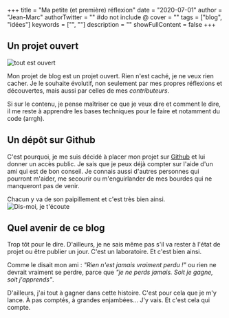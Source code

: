 +++
title = "Ma petite (et première) réflexion"
date = "2020-07-01"
author = "Jean-Marc"
authorTwitter = "" #do not include @
cover = ""
tags = ["blog", "idées"]
keywords = ["", ""]
description = ""
showFullContent = false
+++
## Un projet ouvert

![tout est ouvert](https://cdn.pixabay.com/photo/2019/03/03/23/09/open-4033043__340.jpg)

Mon projet de blog est un projet ouvert. Rien n'est caché, je ne veux rien cacher. Je le souhaite évolutif, non seulement par mes propres réflexions et découvertes, mais aussi par celles de mes *contributeurs*.

Si sur le contenu, je pense maîtriser ce que je veux dire et comment le dire, il me reste à apprendre les bases techniques pour le faire et notamment du code (arrgh).

## Un dépôt sur Github

C'est pourquoi, je me suis décidé à placer mon projet sur [Github](https://github.com/) et lui donner un accès public. Je sais que je peux déjà compter sur l'aide d'un ami qui est de bon conseil. Je connais aussi d'autres personnes qui pourront m'aider, me secourir ou m'enguirlander de mes bourdes qui ne manqueront pas de venir.

Chacun y va de son paipillement et c'est très bien ainsi.
![Dis-moi, je t'écoute](https://cdn.pixabay.com/photo/2017/09/17/21/59/sparrows-2759978__340.jpg)

## Quel avenir de ce blog

Trop tôt pour le dire. D'ailleurs, je ne sais même pas s'il va rester à l'état de projet ou être publier un jour. C'est un laboratoire. Et c'est bien ainsi.

Comme le disait mon ami : *"Rien n'est jamais vraiment perdu !"* ou rien ne devrait vraiment se perdre, parce que *"je ne perds jamais. Soit je gagne, soit j'apprends"*.

D'ailleurs, j'ai tout à gagner dans cette histoire. C'est pour cela que je m'y lance. À pas comptés, à grandes enjambées… J'y vais. Et c'est cela qui compte.